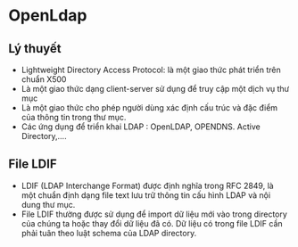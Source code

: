 # OpenLdap
## Lý thuyết
- Lightweight Directory Access Protocol: là một giao thức phát triển trên chuẩn X500
- Là một giao thức dạng client-server sử dụng để truy cập một dịch vụ thư mục
- Là một giao thức cho phép người dùng xác định cấu trúc và đặc điểm của thông tin trong thư mục.
- Các ứng dụng để triển khai LDAP : OpenLDAP, OPENDNS. Active Directory,….
## File LDIF
- LDIF (LDAP Interchange Format) được định nghĩa trong RFC 2849, là một chuẩn định dạng file text lưu trữ thông tin cấu hình LDAP và nội dung thư mục.
- File LDIF thường được sử dụng để import dữ liệu mới vào trong directory của chúng ta hoặc thay đổi dữ liệu đã có. Dữ liệu có trong file LDIF cần phải tuân theo luật schema của LDAP directory.
